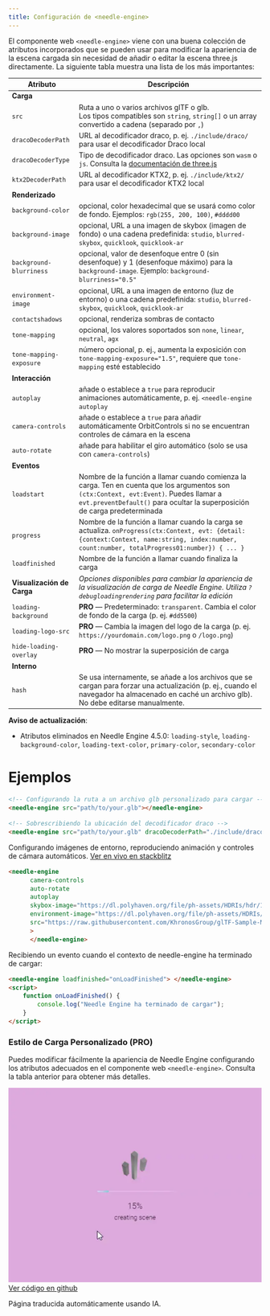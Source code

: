 ```yaml
---
title: Configuración de <needle-engine>
---
```


El componente web `<needle-engine>` viene con una buena colección de atributos incorporados que se pueden usar para modificar la apariencia de la escena cargada sin necesidad de añadir o editar la escena three.js directamente.
La siguiente tabla muestra una lista de los más importantes:

| Atributo | Descripción |
| --- | --- |
| **Carga** | |
| `src` | Ruta a uno o varios archivos glTF o glb.<br/>Los tipos compatibles son `string`, `string[]` o un array convertido a cadena (separado por `,`) |
| `dracoDecoderPath` | URL al decodificador draco, p. ej. `./include/draco/` para usar el decodificador Draco local |
| `dracoDecoderType` | Tipo de decodificador draco. Las opciones son `wasm` o `js`. Consulta la [documentación de three.js](https://threejs.org/docs/#examples/en/loaders/DRACOLoader.setDecoderConfig) |
| `ktx2DecoderPath` | URL al decodificador KTX2, p. ej. `./include/ktx2/` para usar el decodificador KTX2 local |
| **Renderizado** | |
| `background-color` | opcional, color hexadecimal que se usará como color de fondo. Ejemplos: `rgb(255, 200, 100)`, `#dddd00` |
| `background-image` | opcional, URL a una imagen de skybox (imagen de fondo) o una cadena predefinida: `studio`, `blurred-skybox`, `quicklook`, `quicklook-ar` |
| `background-blurriness` | opcional, valor de desenfoque entre 0 (sin desenfoque) y 1 (desenfoque máximo) para la `background-image`. Ejemplo: `background-blurriness="0.5"` |
| `environment-image` | opcional, URL a una imagen de entorno (luz de entorno) o una cadena predefinida: `studio`, `blurred-skybox`, `quicklook`, `quicklook-ar` |
| `contactshadows` | opcional, renderiza sombras de contacto |
| `tone-mapping` | opcional, los valores soportados son `none`, `linear`, `neutral`, `agx` |
| `tone-mapping-exposure` | número opcional, p. ej., aumenta la exposición con `tone-mapping-exposure="1.5"`, requiere que `tone-mapping` esté establecido |
| **Interacción** | |
| `autoplay` | añade o establece a `true` para reproducir animaciones automáticamente, p. ej. `<needle-engine autoplay` |
| `camera-controls` | añade o establece a `true` para añadir automáticamente OrbitControls si no se encuentran controles de cámara en la escena |
| `auto-rotate` | añade para habilitar el giro automático (solo se usa con `camera-controls`) |
| **Eventos** | |
| `loadstart` | Nombre de la función a llamar cuando comienza la carga. Ten en cuenta que los argumentos son `(ctx:Context, evt:Event)`. Puedes llamar a `evt.preventDefault()` para ocultar la superposición de carga predeterminada |
| `progress` | Nombre de la función a llamar cuando la carga se actualiza. `onProgress(ctx:Context, evt: {detail: {context:Context, name:string, index:number, count:number, totalProgress01:number}) { ... }` |
| `loadfinished` | Nombre de la función a llamar cuando finaliza la carga |
| **Visualización de Carga** | *Opciones disponibles para cambiar la apariencia de la visualización de carga de Needle Engine. Utiliza `?debugloadingrendering` para facilitar la edición* |
| `loading-background` | **PRO** — Predeterminado: `transparent`. Cambia el color de fondo de la carga (p. ej. `#dd5500`) |
| `loading-logo-src` | **PRO** — Cambia la imagen del logo de la carga (p. ej. `https://yourdomain.com/logo.png` o `/logo.png`) |
| `hide-loading-overlay` | **PRO** — No mostrar la superposición de carga |
| **Interno** | |
| `hash` | Se usa internamente, se añade a los archivos que se cargan para forzar una actualización (p. ej., cuando el navegador ha almacenado en caché un archivo glb). No debe editarse manualmente. |

**Aviso de actualización**:
- Atributos eliminados en Needle Engine 4.5.0: `loading-style`, `loading-background-color`, `loading-text-color`, `primary-color`, `secondary-color`

# Ejemplos

```html
<!-- Configurando la ruta a un archivo glb personalizado para cargar -->
<needle-engine src="path/to/your.glb"></needle-engine>
```

```html
<!-- Sobrescribiendo la ubicación del decodificador draco -->
<needle-engine src="path/to/your.glb" dracoDecoderPath="./include/draco/"></needle-engine>
```

Configurando imágenes de entorno, reproduciendo animación y controles de cámara automáticos. [Ver en vivo en stackblitz](https://stackblitz.com/edit/needle-engine-cycle-src?file=index.html)
```html
<needle-engine
      camera-controls
      auto-rotate
      autoplay
      skybox-image="https://dl.polyhaven.org/file/ph-assets/HDRIs/hdr/1k/industrial_sunset_puresky_1k.hdr"
      environment-image="https://dl.polyhaven.org/file/ph-assets/HDRIs/hdr/1k/industrial_sunset_puresky_1k.hdr"
      src="https://raw.githubusercontent.com/KhronosGroup/glTF-Sample-Models/master/2.0/DamagedHelmet/glTF-Embedded/DamagedHelmet.gltf"
      >
      </needle-engine>
```

Recibiendo un evento cuando el contexto de needle-engine ha terminado de cargar:
```html
<needle-engine loadfinished="onLoadFinished"> </needle-engine>
<script>
    function onLoadFinished() {
        console.log("Needle Engine ha terminado de cargar");
    }
</script>
```

### Estilo de Carga Personalizado (PRO)

Puedes modificar fácilmente la apariencia de Needle Engine configurando los atributos adecuados en el componente web `<needle-engine>`. Consulta la tabla anterior para obtener más detalles.

![custom loading](/imgs/custom-loading-style.webp)
[Ver código en github](https://github.com/needle-engine/vite-template/blob/loading-style/custom/index.html)


Página traducida automáticamente usando IA.